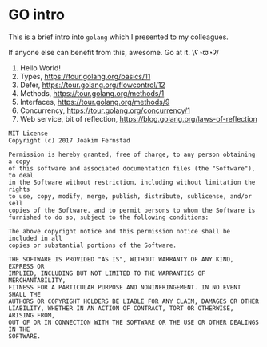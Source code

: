 # GO intro

This is a brief intro into `golang` which I presented to my colleagues.

If anyone else can benefit from this, awesome. Go at it. \ʕ◔ϖ◔ʔ/

1. Hello World!
1. Types, https://tour.golang.org/basics/11
1. Defer, https://tour.golang.org/flowcontrol/12
1. Methods, https://tour.golang.org/methods/1
1. Interfaces, https://tour.golang.org/methods/9
1. Concurrency, https://tour.golang.org/concurrency/1
1. Web service, bit of reflection, https://blog.golang.org/laws-of-reflection

```
MIT License
Copyright (c) 2017 Joakim Fernstad

Permission is hereby granted, free of charge, to any person obtaining a copy
of this software and associated documentation files (the "Software"), to deal
in the Software without restriction, including without limitation the rights
to use, copy, modify, merge, publish, distribute, sublicense, and/or sell
copies of the Software, and to permit persons to whom the Software is
furnished to do so, subject to the following conditions:

The above copyright notice and this permission notice shall be included in all
copies or substantial portions of the Software.

THE SOFTWARE IS PROVIDED "AS IS", WITHOUT WARRANTY OF ANY KIND, EXPRESS OR
IMPLIED, INCLUDING BUT NOT LIMITED TO THE WARRANTIES OF MERCHANTABILITY,
FITNESS FOR A PARTICULAR PURPOSE AND NONINFRINGEMENT. IN NO EVENT SHALL THE
AUTHORS OR COPYRIGHT HOLDERS BE LIABLE FOR ANY CLAIM, DAMAGES OR OTHER
LIABILITY, WHETHER IN AN ACTION OF CONTRACT, TORT OR OTHERWISE, ARISING FROM,
OUT OF OR IN CONNECTION WITH THE SOFTWARE OR THE USE OR OTHER DEALINGS IN THE
SOFTWARE.
```
